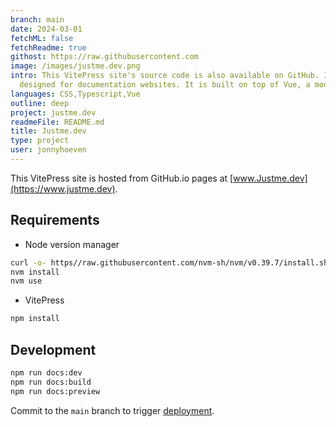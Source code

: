 ```yaml
---
branch: main
date: 2024-03-01
fetchML: false
fetchReadme: true
githost: https://raw.githubusercontent.com
image: /images/justme.dev.png
intro: This VitePress site's source code is also available on GitHub. I needed a static site generator. VitePress is specifically
  designed for documentation websites. It is built on top of Vue, a modern build tool for frontend development.
languages: CSS,Typescript,Vue
outline: deep
project: justme.dev
readmeFile: README.md
title: Justme.dev
type: project
user: jonnyhoeven
---
```

<script setup>
 import ArticleItem from '/components/ArticleItem.vue';
 import ArticleFooter from '/components/ArticleFooter.vue';
</script>
<ArticleItem :frontmatter="$frontmatter"/>


This VitePress site is hosted from GitHub.io pages at [www.Justme.dev](https://www.justme.dev).

## Requirements

- Node version manager

```bash
curl -o- https//raw.githubusercontent.com/nvm-sh/nvm/v0.39.7/install.sh | bash
nvm install
nvm use
```

- VitePress

```bash
npm install
```

## Development

```bash
npm run docs:dev
npm run docs:build
npm run docs:preview
```

Commit to the `main` branch to trigger [deployment](https://github.com/jonnyhoeven/justme.dev/actions/workflows/deploy.yml).


<ArticleFooter :frontmatter="$frontmatter"/>
